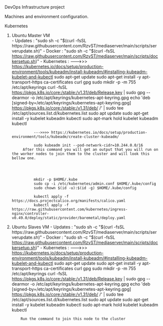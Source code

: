 DevOps Infrastructure project 

Machines and environment configuration. 

Kubernetes 

  1. Ubuntu Master VM  
    - Updates : "sudo sh -c "$(curl -fsSL https://raw.githubusercontent.com/RzvST/mediaserver/main/scripts/serverupdate.sh)"
    - Docker : "sudo sh -c "$(curl -fsSL https://raw.githubusercontent.com/RzvST/mediaserver/main/scripts/dockersetup.sh)"
    - Kubernetes :  --->>> https://kubernetes.io/docs/setup/production-environment/tools/kubeadm/install-kubeadm/#installing-kubeadm-kubelet-and-kubectl
                   sudo apt-get update
                   sudo apt-get install -y apt-transport-https ca-certificates curl gpg
                   sudo mkdir -p -m 755 /etc/apt/keyrings
                   curl -fsSL https://pkgs.k8s.io/core:/stable:/v1.31/deb/Release.key | sudo gpg --dearmor -o /etc/apt/keyrings/kubernetes-apt-keyring.gpg
                   echo 'deb [signed-by=/etc/apt/keyrings/kubernetes-apt-keyring.gpg] https://pkgs.k8s.io/core:/stable:/v1.31/deb/ /' | sudo tee /etc/apt/sources.list.d/kubernetes.list
                   sudo apt update
                   sudo apt-get install -y kubelet kubeadm kubectl
                   sudo apt-mark hold kubelet kubeadm kubectl

                   --->>>> https://kubernetes.io/docs/setup/production-environment/tools/kubeadm/create-cluster-kubeadm/

                   sudo kubeadm init --pod-network-cidr=10.244.0.0/16
              After this command you will get an output that you will run on the worker nodes to join them to the cluster and will look this bellow one.    
              



                   mkdir -p $HOME/.kube
                   sudo cp -i /etc/kubernetes/admin.conf $HOME/.kube/config
                   sudo chown $(id -u):$(id -g) $HOME/.kube/config

                   kubectl apply -f https://docs.projectcalico.org/manifests/calico.yaml
                   kubectl apply -f https://raw.githubusercontent.com/kubernetes/ingress-nginx/controller-v0.49.0/deploy/static/provider/baremetal/deploy.yaml

     

  3. Ubuntu Slaves VM
    - Updates : "sudo sh -c "$(curl -fsSL https://raw.githubusercontent.com/RzvST/mediaserver/main/scripts/serverupdate.sh)"
    - Docker : "sudo sh -c "$(curl -fsSL https://raw.githubusercontent.com/RzvST/mediaserver/main/scripts/dockersetup.sh)"
    - Kubernetes :  --->>> https://kubernetes.io/docs/setup/production-environment/tools/kubeadm/install-kubeadm/#installing-kubeadm-kubelet-and-kubectl
                   sudo apt-get update
                   sudo apt-get install -y apt-transport-https ca-certificates curl gpg
                   sudo mkdir -p -m 755 /etc/apt/keyrings
                   curl -fsSL https://pkgs.k8s.io/core:/stable:/v1.31/deb/Release.key | sudo gpg --dearmor -o /etc/apt/keyrings/kubernetes-apt-keyring.gpg
                   echo 'deb [signed-by=/etc/apt/keyrings/kubernetes-apt-keyring.gpg] https://pkgs.k8s.io/core:/stable:/v1.31/deb/ /' | sudo tee /etc/apt/sources.list.d/kubernetes.list
                   sudo apt update
                   sudo apt-get install -y kubelet kubeadm kubectl
                   sudo apt-mark hold kubelet kubeadm kubectl

             Run the command to join this node to the cluster 

                  
                   
